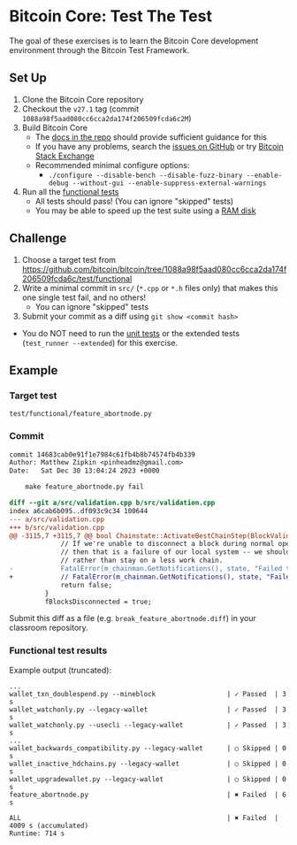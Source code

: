 # Bitcoin Core: Test The Test

The goal of these exercises is to learn the Bitcoin Core development environment
through the Bitcoin Test Framework.

## Set Up

1. Clone the Bitcoin Core repository
2. Checkout the `v27.1` tag (commit `1088a98f5aad080cc6cca2da174f206509fcda6c2M`)
3. Build Bitcoin Core
    - The [docs in the repo](https://github.com/bitcoin/bitcoin/tree/v27.1/doc#building) should provide sufficient guidance for this
    - If you have any problems, search the [issues on GitHub](https://github.com/bitcoin/bitcoin/issues) or try [Bitcoin Stack Exchange](https://bitcoin.stackexchange.com/)
    - Recommended minimal configure options:
        - `./configure --disable-bench --disable-fuzz-binary --enable-debug --without-gui --enable-suppress-external-warnings`
4. Run all the [functional tests](https://github.com/bitcoin/bitcoin/blob/v27.1/test/functional/README.md)
    - All tests should pass! (You can ignore "skipped" tests)
    - You may be able to speed up the test suite using a [RAM disk](https://github.com/bitcoin/bitcoin/tree/v27.1/test#speed-up-test-runs-with-a-ram-disk)

## Challenge

1. Choose a target test from https://github.com/bitcoin/bitcoin/tree/1088a98f5aad080cc6cca2da174f206509fcda6c/test/functional
2. Write a minimal commit in `src/` (`*.cpp` or `*.h` files only) that makes this one single test fail, and no others!
    - You can ignore "skipped" tests
3. Submit your commit as a diff using `git show <commit hash>`

- You do NOT need to run the [unit tests](https://github.com/bitcoin/bitcoin/blob/v27.1/src/test/README.md)
 or the extended tests (`test_runner --extended`) for this exercise.

## Example

### Target test

`test/functional/feature_abortnode.py`

### Commit

```diff
commit 14683cab0e91f1e7984c61fb4b8b74574fb4b339
Author: Matthew Zipkin <pinheadmz@gmail.com>
Date:   Sat Dec 30 13:04:24 2023 +0000

    make feature_abortnode.py fail

diff --git a/src/validation.cpp b/src/validation.cpp
index a6cab6b095..df093c9c34 100644
--- a/src/validation.cpp
+++ b/src/validation.cpp
@@ -3115,7 +3115,7 @@ bool Chainstate::ActivateBestChainStep(BlockValidationState& state, CBlockIndex*
             // If we're unable to disconnect a block during normal operation,
             // then that is a failure of our local system -- we should abort
             // rather than stay on a less work chain.
-            FatalError(m_chainman.GetNotifications(), state, "Failed to disconnect block; see debug.log for details");
+            // FatalError(m_chainman.GetNotifications(), state, "Failed to disconnect block; see debug.log for details");
             return false;
         }
         fBlocksDisconnected = true;
```

Submit this diff as a file (e.g. `break_feature_abortnode.diff`) in your classroom repository.

### Functional test results

Example output (truncated):

```
...
wallet_txn_doublespend.py --mineblock                  | ✓ Passed  | 3 s
wallet_watchonly.py --legacy-wallet                    | ✓ Passed  | 3 s
wallet_watchonly.py --usecli --legacy-wallet           | ✓ Passed  | 3 s
...
wallet_backwards_compatibility.py --legacy-wallet      | ○ Skipped | 0 s
wallet_inactive_hdchains.py --legacy-wallet            | ○ Skipped | 0 s
wallet_upgradewallet.py --legacy-wallet                | ○ Skipped | 0 s
feature_abortnode.py                                   | ✖ Failed  | 6 s

ALL                                                    | ✖ Failed  | 4009 s (accumulated) 
Runtime: 714 s
```
